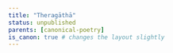 ```yaml
---
title: "Theragāthā"
status: unpublished
parents: [canonical-poetry]
is_canon: true # changes the layout slightly
---
```


